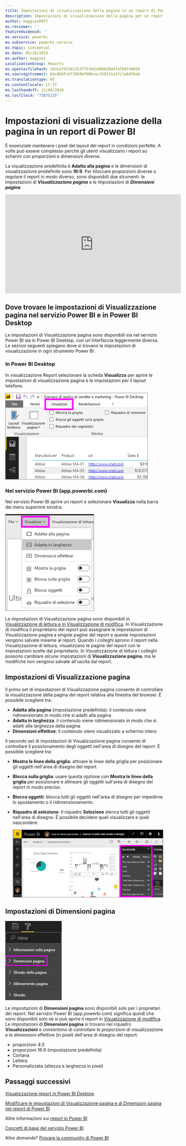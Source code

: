 ```yaml
---
title: Impostazioni di visualizzazione della pagina in un report di Power BI
description: Impostazioni di visualizzazione della pagina per un report
author: maggiesMSFT
ms.reviewer: ''
featuredvideoid: ''
ms.service: powerbi
ms.subservice: powerbi-service
ms.topic: conceptual
ms.date: 05/29/2019
ms.author: maggies
LocalizationGroup: Reports
ms.openlocfilehash: 183ce793342253775f641406620447e7b0f44020
ms.sourcegitcommit: 64c860fcbf2969bf089cec358331a1fc1e0d39a8
ms.translationtype: HT
ms.contentlocale: it-IT
ms.lasthandoff: 11/09/2019
ms.locfileid: "73875135"
---
```

# <a name="page-display-settings-in-a-power-bi-report"></a>Impostazioni di visualizzazione della pagina in un report di Power BI
È essenziale mantenere i pixel del layout del report in condizioni perfette. A volte può essere complesso perché gli utenti visualizzano i report su schermi con proporzioni e dimensioni diverse. 

La visualizzazione predefinita è **Adatta alla pagina** e le dimensioni di visualizzazione predefinite sono **16:9**. Per bloccare proporzioni diverse o regolare il report in modo diverso, sono disponibili due strumenti: le impostazioni di ***Visualizzazione pagina*** e le impostazioni di ***Dimensioni pagina***.


<iframe width="560" height="315" src="https://www.youtube.com/embed/5tg-OXzxe2g" frameborder="0" allowfullscreen></iframe>


## <a name="where-to-find-page-view-settings-in-the-power-bi-service-and-power-bi-desktop"></a>Dove trovare le impostazioni di Visualizzazione pagina nel servizio Power BI e in Power BI Desktop
Le impostazioni di Visualizzazione pagina sono disponibili sia nel servizio Power BI sia in Power BI Desktop, con un'interfaccia leggermente diversa. Le sezioni seguenti spiegano dove si trovano le impostazioni di visualizzazione in ogni strumento Power BI.

### <a name="in-power-bi-desktop"></a>In Power BI Desktop
In visualizzazione Report selezionare la scheda **Visualizza** per aprire le impostazioni di visualizzazione pagina e le impostazioni per il layout telefono.

  ![Impostazioni di Visualizzazione pagina in Power BI Desktop](media/power-bi-report-display-settings/power-bi-desktop-view-settings.png)

### <a name="in-the-power-bi-service-apppowerbicom"></a>Nel servizio Power BI (app.powerbi.com)
Nel servizio Power BI aprire un report e selezionare **Visualizza** nella barra dei menu superiore sinistra.

![Impostazioni di Visualizzazione pagina nel servizio Power BI](media/power-bi-report-display-settings/power-bi-change-page-view.png)

Le impostazioni di Visualizzazione pagina sono disponibili in [Visualizzazione di lettura e in Visualizzazione di modifica](consumer/end-user-reading-view.md). In Visualizzazione di modifica il proprietario del report può assegnare le impostazioni di Visualizzazione pagina a singole pagine del report e queste impostazioni vengono salvate insieme al report. Quando i colleghi aprono il report nella Visualizzazione di lettura, visualizzano le pagine del report con le impostazioni scelte dal proprietario. In Visualizzazione di lettura i colleghi possono cambiare *alcune* impostazioni di **Visualizzazione pagina**, ma le modifiche non vengono salvate all'uscita dal report.

## <a name="page-view-settings"></a>Impostazioni di Visualizzazione pagina
Il primo set di impostazioni di Visualizzazione pagina consente di controllare la visualizzazione della pagina del report relativa alla finestra del browser. È possibile scegliere tra:

* **Adatta alla pagina** (impostazione predefinita): il contenuto viene ridimensionato in modo che si adatti alla pagina
* **Adatta in larghezza**: il contenuto viene ridimensionato in modo che si adatti alla larghezza della pagina
* **Dimensioni effettive**: il contenuto viene visualizzato a schermo intero

Il secondo set di impostazioni di Visualizzazione pagina consente di controllare il posizionamento degli oggetti nell'area di disegno del report. È possibile scegliere tra:

* **Mostra le linee della griglia**: attivare le linee della griglia per posizionare gli oggetti nell'area di disegno del report.
* **Blocca sulla griglia**: usare questa opzione con **Mostra le linee della griglia** per posizionare e allineare gli oggetti sull'area di disegno del report in modo preciso. 
* **Blocca oggetti**: blocca tutti gli oggetti nell'area di disegno per impedirne lo spostamento o il ridimensionamento.
* **Riquadro di selezione**: Il riquadro **Selezione** elenca tutti gli oggetti nell'area di disegno. È possibile decidere quali visualizzare e quali nascondere.

    ![riquadro di selezione](media/power-bi-report-display-settings/power-bi-selection-pane.png)



## <a name="page-size-settings"></a>Impostazioni di Dimensioni pagina
![Modifica delle impostazioni di Dimensioni pagina](media/power-bi-report-display-settings/power-bi-page-size.png)

Le impostazioni di **Dimensioni pagina** sono disponibili solo per i proprietari dei report. Nel servizio Power BI (app.powerbi.com) significa quindi che sono disponibili solo se si può aprire il report in [Visualizzazione di modifica](consumer/end-user-reading-view.md). Le impostazioni di **Dimensioni pagina** si trovano nel riquadro **Visualizzazioni** e consentono di controllare le proporzioni di visualizzazione e le dimensioni effettive (in pixel) dell'area di disegno del report:   

* proporzioni 4:3
* proporzioni 16:9 (impostazione predefinita)
* Cortana
* Lettera
* Personalizzata (altezza e larghezza in pixel)

## <a name="next-steps"></a>Passaggi successivi
[Visualizzazione report in Power BI Desktop](desktop-report-view.md)

[Modificare le impostazioni di Visualizzazione pagina e di Dimensioni pagina nei report di Power BI](consumer/end-user-report-view.md)

Altre informazioni sui [report in Power BI](consumer/end-user-reports.md)

[Concetti di base del servizio Power BI](service-basic-concepts.md)

Altre domande? [Provare la community di Power BI](https://community.powerbi.com/)

